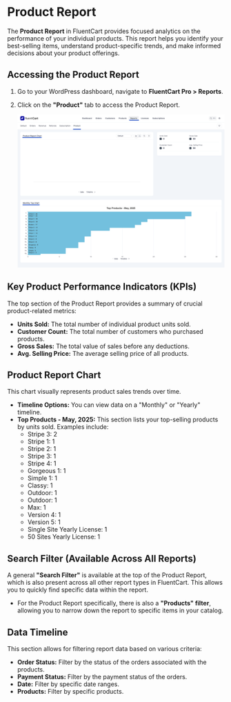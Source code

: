  # Product Report

The **Product Report** in FluentCart provides focused analytics on the performance of your individual products. This report helps you identify your best-selling items, understand product-specific trends, and make informed decisions about your product offerings.

## Accessing the Product Report

1.  Go to your WordPress dashboard, navigate to **FluentCart Pro > Reports**.
2.  Click on the **"Product"** tab to access the Product Report.

    ![Screenshot of Product Report Page](/guide/public/images/reporting-analytics/product-report.png)

## Key Product Performance Indicators (KPIs)

The top section of the Product Report provides a summary of crucial product-related metrics:

* **Units Sold:** The total number of individual product units sold.
* **Customer Count:** The total number of customers who purchased products.
* **Gross Sales:** The total value of sales before any deductions.
* **Avg. Selling Price:** The average selling price of all products.

## Product Report Chart

This chart visually represents product sales trends over time.

* **Timeline Options:** You can view data on a "Monthly" or "Yearly" timeline.
* **Top Products - May, 2025:** This section lists your top-selling products by units sold. Examples include:
    * Stripe 3: 2
    * Stripe 1: 1
    * Stripe 2: 1
    * Stripe 3: 1
    * Stripe 4: 1
    * Gorgeous 1: 1
    * Simple 1: 1
    * Classy: 1
    * Outdoor: 1
    * Outdoor: 1
    * Max: 1
    * Version 4: 1
    * Version 5: 1
    * Single Site Yearly License: 1
    * 50 Sites Yearly License: 1

## Search Filter (Available Across All Reports)

A general **"Search Filter"** is available at the top of the Product Report, which is also present across all other report types in FluentCart. This allows you to quickly find specific data within the report.

* For the Product Report specifically, there is also a **"Products" filter**, allowing you to narrow down the report to specific items in your catalog.

## Data Timeline

This section allows for filtering report data based on various criteria:

* **Order Status:** Filter by the status of the orders associated with the products.
* **Payment Status:** Filter by the payment status of the orders.
* **Date:** Filter by specific date ranges.
* **Products:** Filter by specific products.

